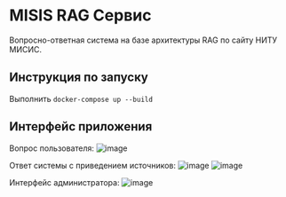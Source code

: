 # MISIS RAG Сервис
Вопросно-ответная система на базе архитектуры RAG по сайту НИТУ МИСИС.
## Инструкция по запуску
Выполнить `docker-compose up --build`
## Интерфейс приложения
Вопрос пользователя:
![image](https://github.com/user-attachments/assets/bb692b21-1812-497c-a37d-a4b2c7e42c6d)

Ответ системы с приведением источников:
![image](https://github.com/user-attachments/assets/28063573-020c-4587-8cb1-7f4234e9a7a7)
![image](https://github.com/user-attachments/assets/faf25c4c-d1a5-4540-acff-56fdd4d9ec98)

Интерфейс администратора:
![image](https://github.com/user-attachments/assets/1a7f741f-cad4-4a23-bac8-4553700590ed)
